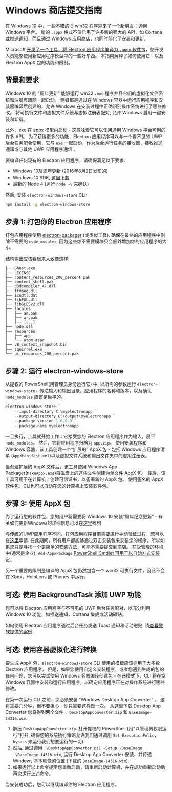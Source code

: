 # Windows 商店提交指南

在 Windows 10 中，一些不错的旧 win32 程序迎来了一个新朋友：通用 Windows 平台。 新的 `.appx` 格式不仅启用了许多新的强大的 API，如 Cortana 或推送通知，而且通过 Windows 应用商店，也同时简化了安装和更新。

Microsoft [开发了一个工具，将 Electron 应用程序编译为 `.appx` 软件包][electron-windows-store]，使开发人员能够使用新应用程序模型中的一些好东西。 本指南解释了如何使用它 - 以及 Electron AppX 包的功能和限制。

## 背景和要求

Windows 10 的 "周年更新" 能够运行 win32 `.exe` 程序并且它们的虚拟化文件系统和注册表跟随一起启动。 两者都是通过在 Windows 容器中运行应用程序和安装器编译后创建的，允许 Windows 在安装过程中正确识别操作系统进行了哪些修改。 将可执行文件和虚拟文件系统与虚拟注册表配对, 允许 Windows 启用一键安装和卸载。

此外，exe 在 appx 模型内启动 - 这意味着它可以使用通用 Windows 平台可用的许多 API。 为了获得更多的功能，Electron 应用程序可以与一个看不见的 UWP 后台任务配合使用，它与 `exe` 一起启动，作为后台运行任务的接收器，接收推送通知或与其他 UWP 应用程序通信 。

要编译任何现有的 Electron 应用程序，请确保满足以下要求:

* Windows 10及周年更新 (2016年8月2日发布的)
* Windows 10 SDK, [这里下载][windows-sdk]
* 最新的 Node 4 (运行 `node -v` 来确认)

然后, 安装 `electron-windows-store` CLI:

```sh
npm install -g electron-windows-store
```

## 步骤 1: 打包你的 Electron 应用程序

打包应用程序使用 [electron-packager][electron-packager] (或类似工具). 确保在最终的应用程序中删除不需要的 `node_modules`, 因为这些你不需要模块只会额外增加你的应用程序的大小.

结构输出应该看起来大致像这样:

```plaintext
├── Ghost.exe
├── LICENSE
├── content_resources_200_percent.pak
├── content_shell.pak
├── d3dcompiler_47.dll
├── ffmpeg.dll
├── icudtl.dat
├── libEGL.dll
├── libGLESv2.dll
├── locales
│   ├── am.pak
│   ├── ar.pak
│   ├── [...]
├── node.dll
├── resources
│   ├── app
│   └── atom.asar
├── v8_context_snapshot.bin
├── squirrel.exe
└── ui_resources_200_percent.pak
```

## 步骤 2: 运行 electron-windows-store

从提权的 PowerShell(用管理员身份运行它) 中, 以所需的参数运行 `electron-windows-store`，传递输入和输出目录，应用程序的名称和版本，以及确认 `node_modules` 应该是扁平的。

```powershell
electron-windows-store `
    --input-directory C:\myelectronapp `
    --output-directory C:\output\myelectronapp `
    --package-version 1.0.0.0 `
    --package-name myelectronapp
```

一旦执行，工具就开始工作：它接受您的 Electron 应用程序作为输入，展平 `node_modules`。 然后，它将应用程序归档为 `app.zip`。 使用安装程序和 Windows 容器，该工具创建一个“扩展的” AppX 包 - 包括 Windows 应用程序清单 (`AppXManifest.xml`)以及虚拟文件系统和输出文件夹中的虚拟注册表。

当创建扩展的 AppX 文件后，该工具使用 Windows App Packager(`MakeAppx.exe`)将磁盘上的这些文件创建为单文件 AppX 包。 最后，该工具可用于在计算机上创建可信证书，以签署新的 AppX 包。 使用签名的 AppX 软件包，CLI也可以自动在您的计算机上安装软件包。

## 步骤 3: 使用 AppX 包

为了运行您的软件包，您的用户将需要将 Windows 10 安装“周年纪念更新” - 有关如何更新Windows的详细信息可以在[这里][how-to-update]找到

与传统的UWP应用程序不同，打包应用程序目前需要进行手动验证过程，您可以在[这里][centennial-campaigns]申请. 在此期间，所有用户都能够通过双击安装包来安装您的程序，所以如果您只是寻找一个更简单的安装方法，可能不需要提交到商店。 在受管理的环境中(通常是企业), `Add-AppxPackage` [PowerShell Cmdlet 可用于以自动方式安装它][add-appxpackage]。

另一个重要的限制是编译的 AppX 包仍然包含一个 win32 可执行文件，因此不会在 Xbox，HoloLens 或 Phones 中运行。

## 可选: 使用 BackgroundTask 添加 UWP 功能
您可以将 Electron 应用程序与不可见的 UWP 后台任务配对，以充分利用 Windows 10 功能，如推送通知，Cortana 集成或活动磁贴。

如何使用 Electron 应用程序通过后台任务发送 Toast 通知和活动磁贴, 请[查看微软提供的案例][background-task].

## 可选: 使用容器虚拟化进行转换

要生成 AppX 包，`electron-windows-store` CLI 使用的模板应该适用于大多数 Electron 应用程序。 但是，如果您使用自定义安装程序，或者您遇到生成的包的任何问题，您可以尝试使用 Windows 容器编译创建包 - 在该模式下，CLI 将在空 Windows 容器中安装和运行应用程序，以确定应用程序正在对操作系统进行哪些修改。

在第一次运行 CLI 之前，您必须安装 “Windows Desktop App Converter” 。 这将需要几分钟，但不要担心 - 你只需要这样做一次。 从[这里][app-converter]下载 Desktop App Converter 您将得到两个文件： `DesktopAppConverter.zip` 和 `BaseImage-14316.wim`.

1. 解压 `DesktopAppConverter.zip`. 打开提权的 PowerShell (用"以管理员权限运行"打开, 确保您的系统执行策略允许我们通过调用 `Set-ExecutionPolicy bypass` 来运行我们想要运行的一切).
2. 然后, 通过调用 `.\DesktopAppConverter.ps1 -Setup -BaseImage .\BaseImage-14316.wim`, 运行 Desktop App Converter 安装，并传递 Windows 基本映像的位置 (下载的 `BaseImage-14316.wim`).
3. 如果运行以上命令提示您重新启动，请重新启动计算机，并在成功重新启动后再次运行上述命令。

当安装成功后，您可以继续编译你的 Electron 应用程序。

[windows-sdk]: https://developer.microsoft.com/en-us/windows/downloads/windows-10-sdk
[app-converter]: https://docs.microsoft.com/en-us/windows/uwp/porting/desktop-to-uwp-run-desktop-app-converter
[add-appxpackage]: https://technet.microsoft.com/en-us/library/hh856048.aspx
[electron-packager]: https://github.com/electron/electron-packager
[electron-windows-store]: https://github.com/catalystcode/electron-windows-store
[background-task]: https://github.com/felixrieseberg/electron-uwp-background
[centennial-campaigns]: https://developer.microsoft.com/en-us/windows/projects/campaigns/desktop-bridge
[how-to-update]: https://blogs.windows.com/windowsexperience/2016/08/02/how-to-get-the-windows-10-anniversary-update
